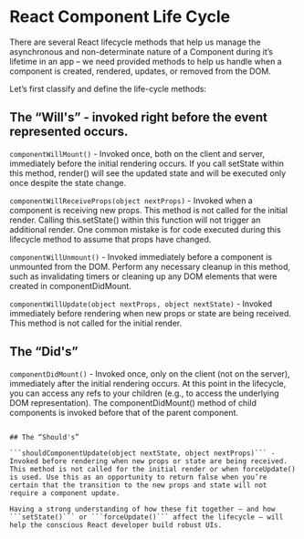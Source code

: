 # React Component Life Cycle

There are several React lifecycle methods that help us manage the asynchronous and non-determinate nature of a Component during it’s lifetime in an app – we need provided methods to help us handle when a component is created, rendered, updates, or removed from the DOM.

Let’s first classify and define the life-cycle methods:

## The “Will's” - invoked right before the event represented occurs.

```componentWillMount()``` - Invoked once, both on the client and server, immediately before the initial rendering occurs. If you call setState within this method, render() will see the updated state and will be executed only once despite the state change.

```componentWillReceiveProps(object nextProps)``` - Invoked when a component is receiving new props. This method is not called for the initial render. Calling this.setState() within this function will not trigger an additional render. One common mistake is for code executed during this lifecycle method to assume that props have changed.

```componentWillUnmount()``` - Invoked immediately before a component is unmounted from the DOM. Perform any necessary cleanup in this method, such as invalidating timers or cleaning up any DOM elements that were created in componentDidMount.

```componentWillUpdate(object nextProps, object nextState)``` - Invoked immediately before rendering when new props or state are being received. This method is not called for the initial render.

## The “Did's”

```componentDidMount()``` - Invoked once, only on the client (not on the server), immediately after the initial rendering occurs. At this point in the lifecycle, you can access any refs to your children (e.g., to access the underlying DOM representation). The componentDidMount() method of child components is invoked before that of the parent component.

```componentDidUpdate(object prevProps, object prevState) - Invoked immediately after the component’s updates are flushed to the DOM. This method is not called for the initial render. Use this as an opportunity to operate on the DOM when the component has been updated.

## The “Should's”

```shouldComponentUpdate(object nextState, object nextProps)``` - Invoked before rendering when new props or state are being received. This method is not called for the initial render or when forceUpdate() is used. Use this as an opportunity to return false when you’re certain that the transition to the new props and state will not require a component update.

Having a strong understanding of how these fit together – and how ```setState()``` or ```forceUpdate()``` affect the lifecycle – will help the conscious React developer build robust UIs.